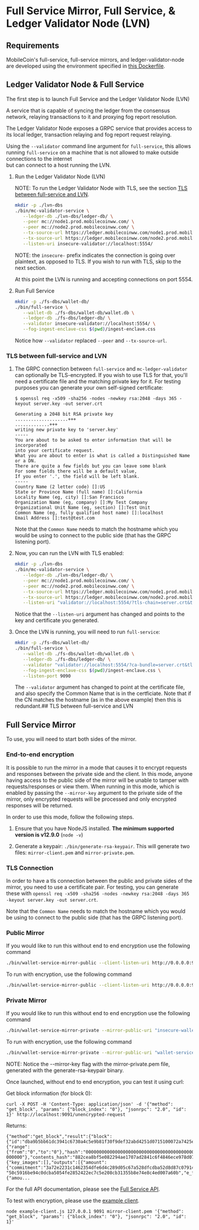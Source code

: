 # Full Service Mirror, Full Service, & Ledger Validator Node (LVN)

## Requirements

MobileCoin's full-service, full-service mirrors, and ledger-validator-node are developed using the environment specified in [this Dockerfile](https://github.com/mobilecoinfoundation/mobilecoin/blob/bdd5ded7aff9b8a86bd10c568a1f2bcf1ee20d27/docker/Dockerfile).

## Ledger Validator Node & Full Service

The first step is to launch Full Service and the Ledger Validator Node (LVN)

A service that is capable of syncing the ledger from the consensus network, relaying transactions to it and proxying fog report resolution.

The Ledger Validator Node exposes a GRPC service that provides access to its local ledger, transaction relaying and fog report request relaying.

Using the `--validator` command line argument for `full-service`, this allows running `full-service` on a machine that is not allowed to make outside connections to the internet \
but can connect to a host running the LVN.

1. Run the Ledger Validator Node (LVN)

    NOTE: To run the Ledger Validator Node with TLS, see the section [TLS between full-service and LVN](#tls-between-full-service-and-lvn).

    ```sh
    mkdir -p ./lvn-dbs
    ./bin/mc-validator-service \
       --ledger-db ./lvn-dbs/ledger-db/ \
       --peer mc://node1.prod.mobilecoinww.com/ \
       --peer mc://node2.prod.mobilecoinww.com/ \
       --tx-source-url https://ledger.mobilecoinww.com/node1.prod.mobilecoinww.com \
       --tx-source-url https://ledger.mobilecoinww.com/node2.prod.mobilecoinww.com \
       --listen-uri insecure-validator://localhost:5554/
    ```

    NOTE: the `insecure-` prefix indicates the connection is going over plaintext, as opposed to TLS. If you wish to run with TLS, skip to the next section.

    At this point the LVN is running and accepting connections on port 5554.


2. Run Full Service

    ```sh
    mkdir -p ./fs-dbs/wallet-db/
    ./bin/full-service \
       --wallet-db ./fs-dbs/wallet-db/wallet.db \
       --ledger-db ./fs-dbs/ledger-db/ \
       --validator insecure-validator://localhost:5554/ \
       --fog-ingest-enclave-css $(pwd)/ingest-enclave.css
    ```

    Notice how `--validator` replaced `--peer` and `--tx-source-url`.

### TLS between full-service and LVN

1. The GRPC connection between `full-service` and `mc-ledger-validator` can optionally be TLS-encrypted. If you wish to use TLS for that, you'll need a certificate file and the matching private key for it. For testing purposes you can generate your own self-signed certificate:

    ```
    $ openssl req -x509 -sha256 -nodes -newkey rsa:2048 -days 365 -keyout server.key -out server.crt

    Generating a 2048 bit RSA private key
    ....................+++
    .............+++
    writing new private key to 'server.key'
    -----
    You are about to be asked to enter information that will be incorporated
    into your certificate request.
    What you are about to enter is what is called a Distinguished Name or a DN.
    There are quite a few fields but you can leave some blank
    For some fields there will be a default value,
    If you enter '.', the field will be left blank.
    -----
    Country Name (2 letter code) []:US
    State or Province Name (full name) []:California
    Locality Name (eg, city) []:San Francisco
    Organization Name (eg, company) []:My Test Company
    Organizational Unit Name (eg, section) []:Test Unit
    Common Name (eg, fully qualified host name) []:localhost
    Email Address []:test@test.com
    ```


    Note that the `Common Name` needs to match the hostname which you would be using to connect to the public side (that has the GRPC listening port).

2. Now, you can run the LVN with TLS enabled:

    ```sh
    mkdir -p ./lvn-dbs
    ./bin/mc-validator-service \
       --ledger-db ./lvn-dbs/ledger-db/ \
       --peer mc://node1.prod.mobilecoinww.com/ \
       --peer mc://node2.prod.mobilecoinww.com/ \
       --tx-source-url https://ledger.mobilecoinww.com/node1.prod.mobilecoinww.com \
       --tx-source-url https://ledger.mobilecoinww.com/node2.prod.mobilecoinww.com \
       --listen-uri "validator://localhost:5554/?tls-chain=server.crt&tls-key=server.key"
    ```

    Notice that the `--listen-uri` argument has changed and points to the key and certificate you generated.

3. Once the LVN is running, you will need to run `full-service`:

    ```sh
    mkdir -p ./fs-dbs/wallet-db/
    ./bin/full-service \
       --wallet-db ./fs-dbs/wallet-db/wallet.db \
       --ledger-db ./fs-dbs/ledger-db/ \
       --validator "validator://localhost:5554/?ca-bundle=server.crt&tls-hostname=localhost" \
       --fog-ingest-enclave-css $(pwd)/ingest-enclave.css \
       --listen-port 9090
    ```

    The `--validator` argument has changed to point at the certificate file, and also specify the Common Name that is in the certficiate. Note that if the CN matches the hostname (as in the above example) then this is redundant.## TLS between full-service and LVN

## Full Service Mirror

To use, you will need to start both sides of the mirror.

### End-to-end encryption

It is possible to run the mirror in a mode that causes it to encrypt requests and responses between the private side and the client. In this mode, anyone having access to the public side of the mirror will be unable to tamper with requests/responses or view them. When running in this mode, which is enabled by passing the `--mirror-key` argument to the private side of the mirror, only encrypted requests will be processed and only encrypted responses will be returned.

In order to use this mode, follow the following steps.

1) Ensure that you have NodeJS installed. **The minimum supported version is v12.9.0** (`node -v`)

1) Generate a keypair: `./bin/generate-rsa-keypair`. This will generate two files: `mirror-client.pem` and `mirror-private.pem`.

### TLS Connection

In order to have a tls connection between the public and private sides of the mirror, you need to use a certificate pair. For testing, you can generate these with `openssl req -x509 -sha256 -nodes -newkey rsa:2048 -days 365 -keyout server.key -out server.crt`.

Note that the `Common Name` needs to match the hostname which you would be using to connect to the public side (that has the GRPC listening port).

### Public Mirror

If you would like to run this without end to end encryption use the following command

```sh
./bin/wallet-service-mirror-public --client-listen-uri http://0.0.0.0:9091/ --mirror-listen-uri "insecure-wallet-service-mirror://0.0.0.0/"
```

To run with encryption, use the following command

```sh
./bin/wallet-service-mirror-public --client-listen-uri http://0.0.0.0:9091/ --mirror-listen-uri "wallet-service-mirror://0.0.0.0/?tls-chain=server.crt&tls-key=server.key" --allow-self-signed-tls
```


### Private Mirror

If you would like to run this without end to end encryption use the following command

```sh
./bin/wallet-service-mirror-private --mirror-public-uri "insecure-wallet-service-mirror://localhost/" --wallet-service-uri http://localhost:9090/wallet
```

To run with encryption, use the following command

```sh
./bin/wallet-service-mirror-private --mirror-public-uri "wallet-service-mirror://localhost/?ca-bundle=server.crt&tls-hostname=localhost" --wallet-service-uri http://localhost:9090/wallet --mirror-key mirror-private.pem
```

NOTE: Notice the --mirror-key flag with the mirror-private.pem file, generated with the generate-rsa-keypair binary.

Once launched, without end to end encryption, you can test it using curl:

Get block information (for block 0):

```
curl -X POST -H 'Content-Type: application/json' -d '{"method": "get_block", "params": {"block_index": "0"}, "jsonrpc": "2.0", "id": 1}' http://localhost:9091/unencrypted-request
```
Returns:
```
{"method":"get_block","result":{"block":{"id":"dba9b5bb61dc3941c6730a4c5e9b81f30f9def32abd4251d0715100072a7425e","version":"0","parent_id":"0000000000000000000000000000000000000000000000000000000000000000","index":"0","cumulative_txo_count":"16","root_element":{"range":{"from":"0","to":"0"},"hash":"0000000000000000000000000000000000000000000000000000000000\
000000"},"contents_hash":"882cea8bf5e082294ae1707ad2841c6f4846ece978d077f15bc090ac97885e81"},"block_contents":{"key_images":[],"outputs":[{"amount":{"commitment":"3a72e2231c1462354dfe6d4c289d05c67a528dfcdba52d8d87c07914c507dc5f","masked_value":"28067792405079518"},"target_key":"8c43d0e80adcf7c8a59f6350d010f7b257f2d6454efa7ca693eb92180a06ee6c","public_key":\
"50c5916be94c0dcba5054fe2852422ec7c5e208cb31355b8e74e8c4ed007a60b","e_fog_hint":"05e32fee11b4612c9fd54f97e9662c8e576ab91d062c62295974cdd940d0a257eb8ce687e9bbbf8e6dccb0ec16bf15ad6902f9c249d2fe1ed198918ec1c614a48b299c657aa32b9e5c3580f24c07e354b31e0100"},{"amou...
```

For the full API documentation, please see the [Full Service API](https://mobilecoin.gitbook.io/full-service-api/).

To test with encryption, please use the [example client](https://github.com/mobilecoinofficial/full-service-mirror/blob/master/example-client.js).

```
node example-client.js 127.0.0.1 9091 mirror-client.pem '{"method": "get_block", "params": {"block_index": "0"}, "jsonrpc": "2.0", "id": 1}'
```
